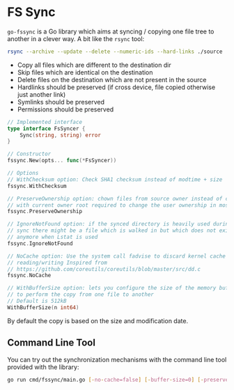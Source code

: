 # FS Sync

`go-fssync` is a Go library which aims at syncing / copying one file tree to another in a clever way. A bit like the `rsync` tool:

```sh
rsync --archive --update --delete --numeric-ids --hard-links ./source ./destination
```

* Copy all files which are different to the destination dir
* Skip files which are identical on the destination
* Delete files on the destination which are not present in the source
* Hardlinks should be preserved (if cross device, file copied otherwise just another link)
* Symlinks should be preserved
* Permissions should be preserved

```go
// Implemented interface
type interface FsSyncer {
	Sync(string, string) error
}

// Constructor
fssync.New(opts... func(*FsSyncer))

// Options
// WithChecksum option: Check SHA1 checksum instead of modtime + size
fssync.WithChecksum

// PreserveOwnership option: chown files from source owner instead of copying
// with current owner root required to change the user ownership in most cases
fssync.PreserveOwnership

// IgnoreNotFound option: if the synced directory is heavily used during the
// sync there might be a file which is walked in but which does not exist
// anymore when Lstat is used
fssync.IgnoreNotFound

// NoCache option: Use the system call fadvise to discard kernel cache after
// reading/writing Inspired from
// https://github.com/coreutils/coreutils/blob/master/src/dd.c
fssync.NoCache

// WithBufferSize option: lets you configure the size of the memory buffer used
// to perform the copy from one file to another
// Default is 512kB
WithBufferSize(n int64)
```

By default the copy is based on the size and modification date.

## Command Line Tool

You can try out the synchronization mechanisms with the command line tool provided with the library:

```sh
go run cmd/fssync/main.go [-no-cache=false] [-buffer-size=0] [-preserve-ownership=false] [-checksum=false] ./src ./dst
```
